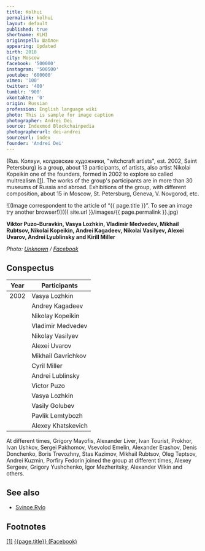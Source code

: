 ```yaml
---
title: Kolhui
permalink: kolhui
layout: default
published: true
shortname: KLHI
originspell: Шаблон
appearing: Updated
birth: 2018
city: Moscow
facebook: '500000'
instagram: '500500'
youtube: '600000'
vimeo: '100'
twitter: '400'
tumblr: '900'
vkontakte: '0'
origin: Russian
profession: English language wiki
photo: This is sample for image caption
photographer: Andrei Dei
source: Indexmod Blockchainpedia
photographerurl: dei-andrei
sourceurl: index
founder: 'Andrei Dei'
---
```

(Rus. Колхуи, колдовские художники, "witchcraft artists", est. 2002, Saint Petersburg) is a group, about 13 participants, of artists, also artist Nikolai Kopeikin one of the founders, formed in 2002 to explore so called multrealism <span id="a1">[\[1\]](#f1)</span>. The works of the group's participants are in more than 30 museums of Russia and abroad. Exhibitions of the group, with different composition, about 15 in Moscow, St. Petersburg, Geneva, V. Novgorod, etc.

![(Image correspondent to the article of “{{ page.title }}”. To see an image try another browser!)]({{ site.url }}/images/{{ page.permalink }}.jpg)

**Viktor Puzo-Buravkin, Vasya Lozhkin, Vladimir Medvedev, Mikhail Rubtsov, Nikolai Kopeikin, Andrei Kagadeev, Nikolai Vasilyev, Alexei Uvarov, Andrei Lyublinsky and Kirill Miller**

*Photo: [Unknown](index) / [Facebook](index)*

## Conspectus

|Year|Participants|
|-|-|
|2002|Vasya Lozhkin|
||Andrey Kagadeev|
||Nikolay Kopeikin|
||Vladimir Medvedev|
||Nikolay Vasilyev|
||Alexei Uvarov|
||Mikhail Gavrichkov|
||Cyril Miller|
||Andrei Lublinsky|
||Victor Puzo|
||Vasya Lozhkin|
||Vasily Golubev|
||Pavlik Lemtybozh|
||Alexey Khatskevich|

At different times, Grigory Mayofis, Alexander Liver, Ivan Tourist, Prokhor, Ivan Ushkov, Sergei Pakhomov, Vsevolod Emelin, Alexander Erashov, Denis Donchenko, Boris Trevozhny, Stas Kazimov, Mikhail Rubtsov, Oleg Teptsov, Andrei Kuzmin, Porfiry Fedorin joined the group at different times, Alexey Sergeev, Grigory Yushchenko, Igor Mezheritsky, Alexander Vilkin and others.

## See also

+ [Svinoe Rylo](svinoe-rylo)

## Footnotes

[[1]](#a1) <span id="f1"></span> [{{page.title}} (Facebook)](https://www.facebook.com/artcultKolhui/photos/a.503332169712332.106848.503329649712584/1234390596606482/?type=1&theater)
